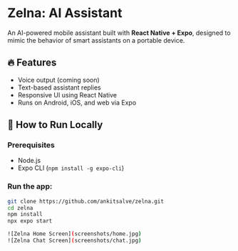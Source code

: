 # Zelna: AI Assistant

An AI-powered mobile assistant built with **React Native + Expo**, designed to mimic the behavior of smart assistants on a portable device.

## 🔥 Features
- Voice output (coming soon)
- Text-based assistant replies
- Responsive UI using React Native
- Runs on Android, iOS, and web via Expo

## 🚀 How to Run Locally

### Prerequisites
- Node.js
- Expo CLI (`npm install -g expo-cli`)

### Run the app:
```bash
git clone https://github.com/ankitsalve/zelna.git
cd zelna
npm install
npx expo start

![Zelna Home Screen](screenshots/home.jpg)
![Zelna Chat Screen](screenshots/chat.jpg)

